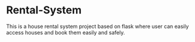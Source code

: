 # Rental-System
This is a house rental system project based on flask where user can easily access houses and book them easily and safely.
